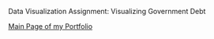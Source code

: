 Data Visualization Assignment: Visualizing Government Debt

[Main Page of my Portfolio](ganska-portfolio.md) 

